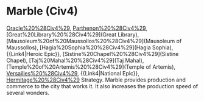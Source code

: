 # Marble (Civ4)

[Oracle%20%28Civ4%29](Oracle), [Parthenon%20%28Civ4%29](Parthenon), [Great%20Library%20%28Civ4%29](Great Library), [Mausoleum%20of%20Maussollos%20%28Civ4%29](Mausoleum of Maussollos), [Hagia%20Sophia%20%28Civ4%29](Hagia Sophia), {{Link4|Heroic Epic}}, [Sistine%20Chapel%20%28Civ4%29](Sistine Chapel), [Taj%20Mahal%20%28Civ4%29](Taj Mahal), [Temple%20of%20Artemis%20%28Civ4%29](Temple of Artemis), [Versailles%20%28Civ4%29](Versailles), {{Link4|National Epic}}, [Hermitage%20%28Civ4%29](Hermitage)
Strategy.
Marble provides production and commerce to the city that works it. It also increases the production speed of several wonders.
